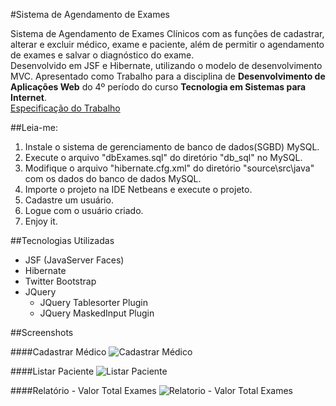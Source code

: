 #Sistema de Agendamento de Exames

Sistema de Agendamento de Exames Clínicos com as funções de cadastrar, alterar e excluir médico, exame e paciente, além de permitir o agendamento de exames e salvar o diagnóstico do exame.<br />
Desenvolvido em JSF e Hibernate, utilizando o modelo de desenvolvimento MVC. Apresentado como Trabalho para a disciplina de **Desenvolvimento de Aplicações Web** do 4º período do curso **Tecnologia em Sistemas para Internet**.<br />
[Especificação do Trabalho](https://github.com/ArthurAssuncao/AgendaExames/raw/master/Especificacao/Trabalho_Final_Java_JSF-Hibernate.pdf)

##Leia-me:
1. Instale o sistema de gerenciamento de banco de dados(SGBD) MySQL.
2. Execute o arquivo "dbExames.sql" do diretório "db_sql" no MySQL.
3. Modifique o arquivo "hibernate.cfg.xml" do diretório "source\src\java" com os dados do banco de dados MySQL.
4. Importe o projeto na IDE Netbeans e execute o projeto.
5. Cadastre um usuário.
6. Logue com o usuário criado.
7. Enjoy it.

##Tecnologias Utilizadas
* JSF (JavaServer Faces)
* Hibernate
* Twitter Bootstrap
* JQuery
  * JQuery Tablesorter Plugin
  * JQuery MaskedInput Plugin

##Screenshots

####Cadastrar Médico
![Cadastrar Médico](https://raw.github.com/ArthurAssuncao/AgendaExames/master/screenshots/tela_medico_cadastrar.png)


####Listar Paciente
![Listar Paciente](https://raw.github.com/ArthurAssuncao/AgendaExames/master/screenshots/tela_paciente_listar.png)


####Relatório - Valor Total Exames
![Relatorio - Valor Total Exames](https://raw.github.com/ArthurAssuncao/AgendaExames/master/screenshots/tela_valor_total_exames.png)
